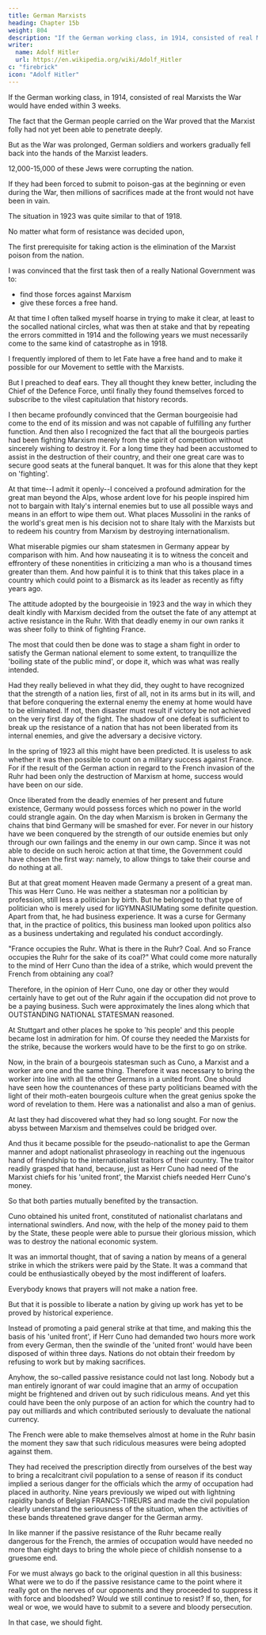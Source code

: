 ```yaml
---
title: German Marxists
heading: Chapter 15b
weight: 804
description: "If the German working class, in 1914, consisted of real Marxists the War would have ended within 3 weeks"
writer:
  name: Adolf Hitler
  url: https://en.wikipedia.org/wiki/Adolf_Hitler
c: "firebrick"
icon: "Adolf Hitler"
---
```



If the German working class, in 1914, consisted of real Marxists the War would have ended within 3 weeks.

<!-- Germany would have collapsed before the first soldier had put a foot beyond the
frontiers.  -->

The fact that the German people carried on the War proved that the Marxist folly had not yet been able to penetrate deeply.

But as the War was prolonged, German soldiers and workers gradually fell back into the hands of the Marxist leaders.

<!-- , and the number of those who thus relapsed became lost to their country. -->



12,000-15,000 of these Jews were corrupting the nation.

If they had been forced to submit to poison-gas at the beginning or even during the War, then millions of sacrifices made at the front would not have been in vain.

<!-- if  just as hundreds of thousands of our best German workers from every social stratum and from every trade and calling had to face it in the field, then -->

<!-- On the contrary: If twelve thousand of these malefactors had been eliminated in proper time probably the lives of a million decent men, who would be of value to Germany in the future, might have been saved. But it was in accordance with bourgeois 'statesmanship' to hand over, without the twitch of
an eyelid, millions of human beings to be slaughtered on the battlefields, while they looked upon ten or twelve thousand public traitors, profiteers, usurers and swindlers, as the dearest and most sacred national treasure and proclaimed their persons to be inviolable. -->

<!-- It would be hard to say what is the most outstanding feature of these bourgeois circles: mental debility, moral weakness and cowardice, or a mere down-atheel mentality. It is a class that is certainly doomed to go under but, unhappily, it drags down the whole nation with it into the abyss. -->

The situation in 1923 was quite similar to that of 1918. 

No matter what form of resistance was decided upon, 

The first prerequisite for taking action is the elimination of the Marxist poison from the nation.

I was convinced that the first task then of a really National Government was to:
- find those forces against Marxism
- give these forces a free hand.

<!-- It was their duty not to bow down before the fetish of 'order and tranquillity' at a moment when the enemy from outside was dealing the Fatherland a death-blow and when high treason was lurking behind every street corner at home. No.  -->

<!-- A really National Government ought then to have welcomed disorder and unrest if this turmoil would afford an opportunity of finally settling with the Marxists, who are the mortal enemies of our people. If this precaution were neglected, then it was sheer folly to think of resisting, no matter what form that resistance might take.

Of course, such a settlement of accounts with the Marxists as would be of real historical importance could not be effected along lines laid down by some secret council or according to some plan concocted by the shrivelled mind of some cabinet minister. 

It would have to be in accordance with the eternal laws of life on this Earth which are and will remain those of a ceaseless struggle for existence. It must always be remembered that in many instances a hardy and healthy nation has emerged from the ordeal of the most bloody civil wars, while from peace conditions which had been artificially maintained there often resulted a state of national putrescence that reeked to the skies. 

The fate of a nation cannot be changed in kid gloves. And so in the year 1923 brutal action should have been taken to stamp out the vipers that battened on the body of the nation. If this were done, then the first prerequisite for an active opposition would have been fulfilled. -->

At that time I often talked myself hoarse in trying to make it clear, at least to the socalled national circles, what was then at stake and that by repeating the errors committed in 1914 and the following years we must necessarily come to the same kind of catastrophe as in 1918.

I frequently implored of them to let Fate have a free hand and to make it possible for our Movement to settle with the Marxists.

But I preached to deaf ears. They all thought they knew better, including the Chief of the Defence Force, until finally they found themselves forced to subscribe to the vilest capitulation that history records.

I then became profoundly convinced that the German bourgeoisie had come to the end of its mission and was not capable of fulfilling any further function. And then also I recognized the fact that all the bourgeois parties had been fighting Marxism merely from the spirit of competition without sincerely wishing to destroy it. For a long time they had been accustomed to assist in the destruction of their country, and their one great care was to secure good seats at the funeral banquet. It was for this alone that they kept on 'fighting'.

At that time--I admit it openly--I conceived a profound admiration for the great man beyond the Alps, whose ardent love for his people inspired him not to bargain with Italy's internal enemies but to use all possible ways and means in an effort to wipe them out. What places Mussolini in the ranks of the world's great men is his decision not to share Italy with the Marxists but to redeem his country from Marxism by destroying internationalism.

What miserable pigmies our sham statesmen in Germany appear by comparison with him. And how nauseating it is to witness the conceit and effrontery of these nonentities in criticizing a man who is a thousand times greater than them. And how painful it is to think that this takes place in a country which could point to a Bismarck as its leader as recently as fifty years ago.

The attitude adopted by the bourgeoisie in 1923 and the way in which they dealt kindly with Marxism decided from the outset the fate of any attempt at active resistance in the Ruhr. With that deadly enemy in our own ranks it was sheer folly to think of fighting France. 

The most that could then be done was to stage a sham fight in order to satisfy the German national element to some extent, to tranquillize the 'boiling state of the public mind', or dope it, which was what was really intended.

Had they really believed in what they did, they ought to have recognized that the strength of a nation lies, first of all, not in its arms but in its will, and that before conquering the external enemy the enemy at home would have to be eliminated. If not, then disaster must result if victory be not achieved on the very first day of the fight. The shadow of one defeat is sufficient to break up the resistance of a nation that has not been liberated from its internal enemies, and give the adversary a decisive victory.


In the spring of 1923 all this might have been predicted. It is useless to ask whether it was then possible to count on a military success against France. For if the result of the German action in regard to the French invasion of the Ruhr had been only the destruction of Marxism at home, success would have been on our side. 

Once liberated from the deadly enemies of her present and future existence, Germany would possess forces which no power in the world could strangle again. On the day when Marxism is broken in Germany the chains that bind Germany will be smashed for ever. For never in our history have we been conquered by the strength of our outside enemies but only through our own failings and the enemy in our own camp. Since it was not able to decide on such heroic action at that time, the Government could have chosen the first way: namely, to allow things to take their course and do nothing at all.

But at that great moment Heaven made Germany a present of a great man. This was Herr Cuno. He was neither a statesman nor a politician by profession, still less a politician by birth. But he belonged to that type of politician who is merely used for liGYMNASIUMating some definite question. Apart from that, he had business experience. It was a curse for Germany that, in the practice of politics, this business man looked upon politics also as a business undertaking and regulated his conduct accordingly.

"France occupies the Ruhr. What is there in the Ruhr? Coal. And so France occupies the Ruhr for the sake of its coal?" What could come more naturally to the mind of Herr Cuno than the idea of a strike, which would prevent the French from obtaining any coal?

Therefore, in the opinion of Herr Cuno, one day or other they would certainly have to get out of the Ruhr again if the occupation did not prove to be a paying business. Such were approximately the lines along which that OUTSTANDING NATIONAL STATESMAN reasoned. 

At Stuttgart and other places he spoke to 'his people' and this people became lost in admiration for him. Of course they needed the Marxists for the strike, because the workers would have to be the first to go on strike. 

Now, in the brain of a bourgeois statesman such as Cuno, a Marxist and a worker are one and the same thing. Therefore it was necessary to bring the worker into line with all the other Germans in a united front. One should have seen how the countenances of these party politicians beamed with the light of their moth-eaten bourgeois culture when the great genius spoke the word of revelation to them. Here was a nationalist and
also a man of genius. 

At last they had discovered what they had so long sought. For now the abyss between Marxism and themselves could be bridged over. 

And thus it became possible for the pseudo-nationalist to ape the German manner and adopt
nationalist phraseology in reaching out the ingenuous hand of friendship to the
internationalist traitors of their country. The traitor readily grasped that hand, because,
just as Herr Cuno had need of the Marxist chiefs for his 'united front', the Marxist chiefs
needed Herr Cuno's money. 

So that both parties mutually benefited by the transaction. 

Cuno obtained his united front, constituted of nationalist charlatans and international swindlers. And now, with the help of the money paid to them by the State, these people were able to pursue their glorious mission, which was to destroy the national economic system. 

It was an immortal thought, that of saving a nation by means of a general strike  in which the strikers were paid by the State. It was a command that could be enthusiastically obeyed by the most indifferent of loafers.

Everybody knows that prayers will not make a nation free. 

But that it is possible to liberate a nation by giving up work has yet to be proved by historical experience.

Instead of promoting a paid general strike at that time, and making this the basis of his 'united front', if Herr Cuno had demanded two hours more work from every German, then the swindle of the 'united front' would have been disposed of within three days. Nations do not obtain their freedom by refusing to work but by making sacrifices.

Anyhow, the so-called passive resistance could not last long. Nobody but a man entirely ignorant of war could imagine that an army of occupation might be frightened and driven out by such ridiculous means. And yet this could have been the only purpose of an action for which the country had to pay out milliards and which contributed seriously to devaluate the national currency.

The French were able to make themselves almost at home in the Ruhr basin the moment they saw that such ridiculous measures were being adopted against them.

They had received the prescription directly from ourselves of the best way to bring a recalcitrant civil population to a sense of reason if its conduct implied a serious danger for the officials which the army of occupation had placed in authority. Nine years previously we wiped out with lightning rapidity bands of Belgian FRANCS-TIREURS and made the civil population clearly understand the seriousness of the situation, when the activities of these bands threatened grave danger for the German army.

In like manner if the passive resistance of the Ruhr became really dangerous for the French, the armies of occupation would have needed no more than eight days to bring the whole piece of childish nonsense to a gruesome end.

For we must always go back to the original question in all this business: What were we to do if the passive resistance came to the point where it really got on the nerves of our opponents and they proceeded to suppress it with force and bloodshed? Would we still continue to resist? If so, then, for weal or woe, we would have to submit to a severe and bloody persecution.

In that case, we should fight.

<!-- we should be faced with the same situation as would have faced us in the case of an active resistance. In other words,  Therefore the so-called passive resistance would be logical only if supported by the determination to come out and wage an open fight in case of necessity or adopt a kind of guerilla warfare. -->



